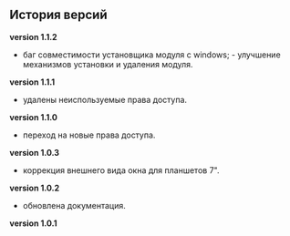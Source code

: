 <!-- cl-start -->
## История версий

**version 1.1.2**    
- баг совместимости установщика модуля с windows; - улучшение механизмов установки и удаления модуля.    

**version 1.1.1**    
- удалены неиспользуемые права доступа.    

**version 1.1.0**    
- переход на новые права доступа.    

**version 1.0.3**    
- коррекция внешнего вида окна для планшетов 7".    

**version 1.0.2**    
- обновлена документация.    

**version 1.0.1**    
<!-- cl-end -->
